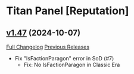 # Titan Panel [Reputation]

## [v1.47](https://github.com/Eliote/TitanReputation/tree/v1.47) (2024-10-07)
[Full Changelog](https://github.com/Eliote/TitanReputation/compare/v1.46...v1.47) [Previous Releases](https://github.com/Eliote/TitanReputation/releases)

- Fix "IsFactionParagon" error in SoD (#7)  
    * Fix: No IsFactionParagon in Classic Era  